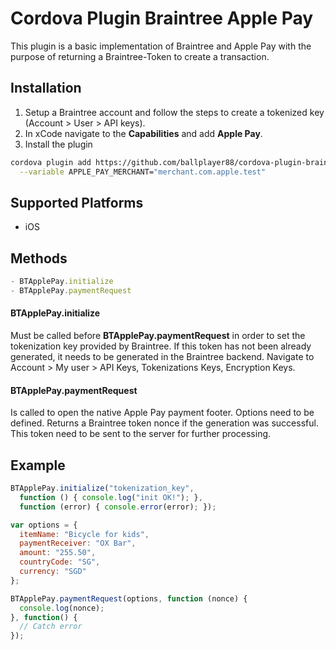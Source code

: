 # Cordova Plugin Braintree Apple Pay

This plugin is a basic implementation of Braintree and Apple Pay with the purpose of returning a Braintree-Token to create a transaction.

## Installation

1. Setup a Braintree account and follow the steps to create a tokenized key (Account > User > API keys).
2. In xCode navigate to the **Capabilities** and add **Apple Pay**.
3. Install the plugin

```sh
cordova plugin add https://github.com/ballplayer88/cordova-plugin-braintree-applepay \
  --variable APPLE_PAY_MERCHANT="merchant.com.apple.test"
```

## Supported Platforms

- iOS

## Methods

```js
- BTApplePay.initialize
- BTApplePay.paymentRequest
```

#### BTApplePay.initialize

Must be called before **BTApplePay.paymentRequest** in order to set the tokenization key provided by Braintree. If this token has not been already generated, it needs to be generated in the Braintree backend. Navigate to Account > My user > API Keys, Tokenizations Keys, Encryption Keys.

#### BTApplePay.paymentRequest

Is called to open the native Apple Pay payment footer. Options need to be defined. Returns a Braintree token nonce if the generation was successful. This token need to be sent to the server for further processing.

## Example

```js
BTApplePay.initialize("tokenization_key",
  function () { console.log("init OK!"); },
  function (error) { console.error(error); });

var options = {
  itemName: "Bicycle for kids",
  paymentReceiver: "OX Bar",
  amount: "255.50",
  countryCode: "SG",
  currency: "SGD"
};

BTApplePay.paymentRequest(options, function (nonce) {
  console.log(nonce);
}, function() {
  // Catch error
});
```
